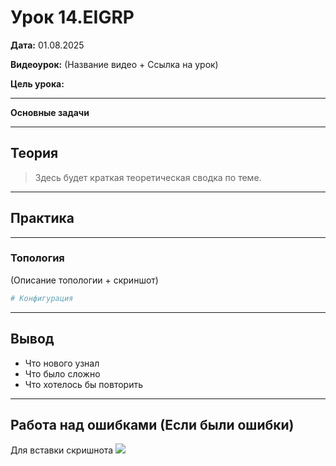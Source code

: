 # Урок 14.EIGRP

**Дата:** 01.08.2025

**Видеоурок:** (Название видео + Ссылка на урок)

**Цель урока:**

---

**Основные задачи**

---

## Теория
> Здесь будет краткая теоретическая сводка по теме.

---

## Практика

---

### Топология

(Описание топологии + скриншот)

```bash
# Конфигурация
```

---

## Вывод
- Что нового узнал
- Что было сложно
- Что хотелось бы повторить

---

## Работа над ошибками (Если были ошибки)

Для вставки скришнота
![](screenshots/.png)

